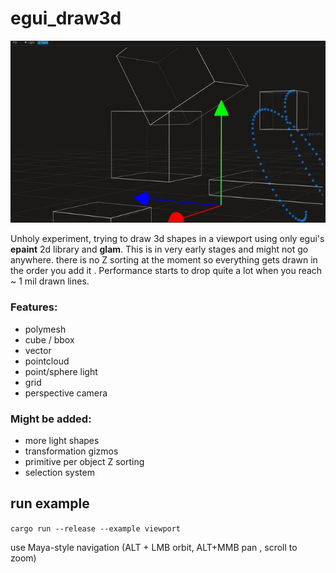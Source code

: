 # egui_draw3d
![viewport gif](media/viewport.gif)

Unholy experiment, trying to draw 3d shapes in a viewport using only egui's **epaint** 2d library and **glam**.
This is in very early stages and might not go anywhere. 
there is no Z sorting at the moment so everything gets drawn in the order you add it .
Performance starts to drop quite a lot when you reach ~ 1 mil drawn lines.

### Features:
- polymesh
- cube / bbox
- vector
- pointcloud 
- point/sphere light
- grid
- perspective camera

### Might be added:
- more light shapes
- transformation gizmos
- primitive per object Z sorting
- selection system

## run example
`cargo run --release --example viewport`

use Maya-style navigation (ALT + LMB orbit, ALT+MMB pan , scroll to zoom)

